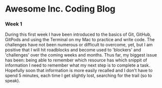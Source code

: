 # Awesome Inc. Coding Blog

### Week 1

During this first week I have been introduced to the basics of Git, GitHub, GitPods and using the Terminal on my Mac to practice and write code. The challenges have not been numerous or difficult to overcome, yet, but I am positive that I will hit roadblocks and become used to 'blockers' and 'challenges' over the coming weeks and months.
Thus far, my biggest issue has been: being able to remember which resource has which snippit of information I need to remember what my next step is to complete a task. Hopefully soon that information is more easily recalled and I don't have to spend 5 minutes, each time I get slightly lost, searching for the trail (so to speak).   
